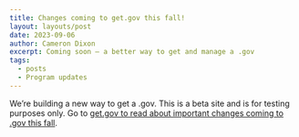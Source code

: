 ```yaml
---
title: Changes coming to get.gov this fall!
layout: layouts/post
date: 2023-09-06
author: Cameron Dixon
excerpt: Coming soon – a better way to get and manage a .gov
tags:
  - posts
  - Program updates
---
```


We’re building a new way to get a .gov. This is a beta site and is for testing purposes only. Go to [get.gov to read about important changes coming to .gov this fall](https://get.gov/updates/2023/9/6/infrastructure-as-a-public-service/). 

